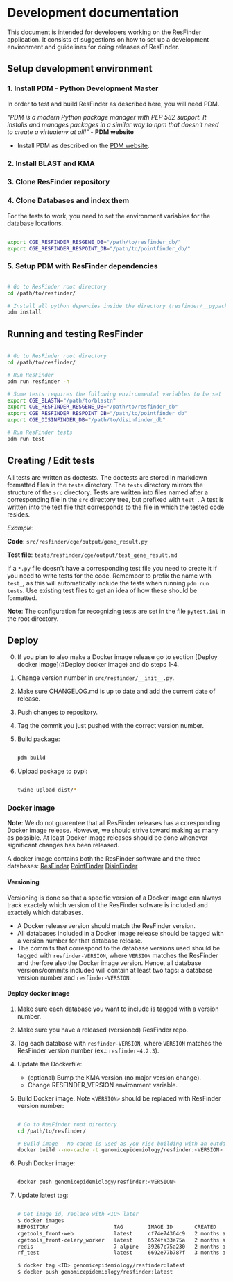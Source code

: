 # Development documentation

This document is intended for developers working on the ResFinder application. It consists of suggestions on how to set up a development environment and guidelines for doing releases of ResFinder.

## Setup development environment

### 1. Install PDM - Python Development Master

In order to test and build ResFinder as described here, you will need PDM.

*"PDM is a modern Python package manager with PEP 582 support. It installs and manages packages in a similar way to npm that doesn't need to create a virtualenv at all!"* - **PDM website**

* Install PDM as described on the [PDM website](https://daobook.github.io/pdm/).

### 2. Install BLAST and KMA

### 3. Clone ResFinder repository

### 4. Clone Databases and index them

For the tests to work, you need to set the environment variables for the database locations.

```bash

export CGE_RESFINDER_RESGENE_DB="/path/to/resfinder_db/"
export CGE_RESFINDER_RESPOINT_DB="/path/to/pointfinder_db/"

```

### 5. Setup PDM with ResFinder dependencies

```bash

# Go to ResFinder root directory
cd /path/to/resfinder/

# Install all python depencies inside the directory (resfinder/__pypackages__)
pdm install

```

## Running and testing ResFinder

```bash

# Go to ResFinder root directory
cd /path/to/resfinder/

# Run ResFinder
pdm run resfinder -h

# Some tests requires the following environmental variables to be set
export CGE_BLASTN="/path/to/blastn"
export CGE_RESFINDER_RESGENE_DB="/path/to/resfinder_db"
export CGE_RESFINDER_RESPOINT_DB="/path/to/pointfinder_db"
export CGE_DISINFINDER_DB="/path/to/disinfinder_db"

# Run ResFinder tests
pdm run test

```

## Creating / Edit tests

All tests are written as doctests. The doctests are stored in markdown formatted files in the `tests` directory. The `tests` directory mirrors the structure of the `src` directory. Tests are written into files named after a corresponding file in the `src` directory tree, but prefixed with `test_`. A test is written into the test file that corresponds to the file in which the tested code resides.

*Example*:

**Code**: `src/resfinder/cge/output/gene_result.py`

**Test file**: `tests/resfinder/cge/output/test_gene_result.md`

If a `*.py` file doesn't have a corresponding test file you need to create it if you need to write tests for the code. Remember to prefix the name with `test_`, as this will automatically include the tests when running `pdm run tests`. Use existing test files to get an idea of how these should be formatted.

**Note**: The configuration for recognizing tests are set in the file `pytest.ini` in the root directory.

## Deploy

0. If you plan to also make a Docker image release go to section [Deploy docker image](#Deploy docker image) and do steps 1-4.
1. Change version number in `src/resfinder/__init__.py`.
2. Make sure CHANGELOG.md is up to date and add the current date of release.
3. Push changes to repository.
4. Tag the commit you just pushed with the correct version number.
5. Build package:

    ```bash

    pdm build

    ```

6. Upload package to pypi:

    ```bash

    twine upload dist/*

    ```

### Docker image

**Note**: We do not guarentee that all ResFinder releases has a coresponding Docker image release. However, we should strive toward making as many as possible. At least Docker image releases should be done whenever significant changes has been released.

A docker image contains both the ResFinder software and the three databases:
[ResFinder](https://bitbucket.org/genomicepidemiology/resfinder_db/)
[PointFinder](https://bitbucket.org/genomicepidemiology/pointfinder_db/)
[DisinFinder](https://bitbucket.org/genomicepidemiology/disinfinder_db/)

#### Versioning

Versioning is done so that a specific version of a Docker image can always track exactely which version of the ResFinder sofware is included and exactely which databases.

* A Docker release version should match the ResFinder version.
* All databases included in a Docker image release should be tagged with a version number for that database release.
* The commits that correspond to the database versions used should be tagged with `resfinder-VERSION`, where `VERSION` matches the ResFinder and therfore also the Docker image version. Hence, all database versions/commits included will contain at least two tags: a database version number and `resfinder-VERSION`.

#### Deploy docker image

1. Make sure each database you want to include is tagged with a version number.
2. Make sure you have a released (versioned) ResFinder repo.
3. Tag each database with `resfinder-VERSION`, where `VERSION` matches the ResFinder version number (ex.: `resfinder-4.2.3`).
4. Update the Dockerfile:
    * (optional) Bump the KMA version (no major version change).
    * Change RESFINDER_VERSION environment variable.
5. Build Docker image. Note `<VERSION>` should be replaced with ResFinder version number:

    ```bash

    # Go to ResFinder root directory
    cd /path/to/resfinder/

    # Build image - No cache is used as you risc building with an outdated cached database otherwise.
    docker build --no-cache -t genomicepidemiology/resfinder:<VERSION> .

    ```

6. Push Docker image:

    ```bash

    docker push genomicepidemiology/resfinder:<VERSION>

    ```

7. Update latest tag:

    ```bash

    # Get image id, replace with <ID> later
    $ docker images
    REPOSITORY                     TAG        IMAGE ID       CREATED        SIZE
    cgetools_front-web             latest     cf74e74364c9   2 months ago   392MB
    cgetools_front-celery_worker   latest     6524fa33a75a   2 months ago   392MB
    redis                          7-alpine   39267c75a230   2 months ago   28.1MB
    rf_test                        latest     6692e77b787f   3 months ago   760MB
    
    $ docker tag <ID> genomicepidemiology/resfinder:latest
    $ docker push genomicepidemiology/resfinder:latest

    ```
